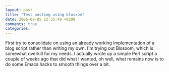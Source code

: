 ```yaml
---
layout: post
title: "Test posting using blosxom"
date: 2006-08-05 22:35:49 +0200
comments: true
categories: 
---
```


First try to consolidate on using an already working implementation of a
blog script rather than writing my own.  I'm trying out Blosxom, which
is somewhat overkill for my needs.  I actually wrote up a simple Perl
script a couple of weeks ago that did what I wanted, oh well, what
remains now is to do some Emacs hacks to smooth things over a bit.
